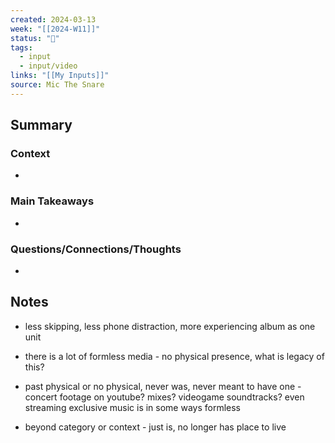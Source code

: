 ```yaml
---
created: 2024-03-13
week: "[[2024-W11]]"
status: "🔴"
tags:
  - input
  - input/video
links: "[[My Inputs]]"
source: Mic The Snare
---
```

## Summary
### Context
- 
### Main Takeaways
- 
### Questions/Connections/Thoughts
- 
## Notes
- less skipping, less phone distraction, more experiencing album as one unit

- there is a lot of formless media - no physical presence, what is legacy of this?

- past physical or no physical, never was, never meant to have one - concert footage on youtube? mixes? videogame soundtracks? even streaming exclusive music is in some ways formless

- beyond category or context - just is, no longer has place to live